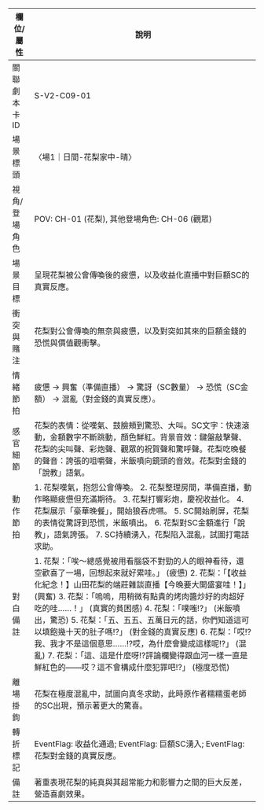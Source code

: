| 欄位/屬性 | 說明 |
|---|---|
| 關聯劇本卡ID | S-V2-C09-01 |
| 場景標頭 | 〈場1｜日間-花梨家中-晴〉 |
| 視角/登場角色 | POV: CH-01 (花梨), 其他登場角色: CH-06 (觀眾) |
| 場景目標 | 呈現花梨被公會傳喚後的疲憊，以及收益化直播中對巨額SC的真實反應。 |
| 衝突與賭注 | 花梨對公會傳喚的無奈與疲憊，以及對突如其來的巨額金錢的恐慌與價值觀衝擊。 |
| 情緒節拍 | 疲憊 -> 興奮（準備直播） -> 驚訝（SC數量） -> 恐慌（SC金額） -> 混亂（對金錢的真實反應）。 |
| 感官細節 | 花梨的表情：從嘆氣、鼓臉頰到驚恐、大叫。SC文字：快速滾動，金額數字不斷跳動，顏色鮮紅。背景音效：鍵盤敲擊聲、花梨的尖叫聲、彩炮聲、觀眾的祝賀聲和驚呼聲。花梨吃晚餐的聲音：誇張的咀嚼聲，米飯噴向鏡頭的音效。花梨對金錢的「說教」語氣。 |
| 動作節拍 | 1. 花梨嘆氣，抱怨公會傳喚。 2. 花梨整理房間，準備直播，動作略顯疲憊但充滿期待。 3. 花梨打響彩炮，慶祝收益化。 4. 花梨展示「豪華晚餐」，開始狼吞虎嚥。 5. SC開始刷屏，花梨的表情從驚訝到恐慌，米飯噴出。 6. 花梨對SC金額進行「說教」，語氣誇張。 7. SC持續湧入，花梨陷入混亂，試圖打電話求助。 |
| 對白備註 | 1. 花梨：「唉～總感覺被用看腦袋不對勁的人的眼神看待，還空歡喜了一場，回想起來就好累哇。」 (疲憊) 2. 花梨：「【收益化紀念！】山田花梨的端莊雜談直播【今晚要大開盛宴哇！】」 (興奮) 3. 花梨：「嗚嗚，用稍微有點貴的烤肉醬炒好的肉超好吃的哇……！」 (真實的貧困感) 4. 花梨：「噗嗤!?」 (米飯噴出，驚恐) 5. 花梨：「五、五五、五萬日元的話，你們知道這可以填飽幾十天的肚子嗎!?」 (對金錢的真實反應) 6. 花梨：「哎!?我、我才不是這個意思……!?哎，為什麼會變成這樣呢!?」 (混亂) 7. 花梨：「這、這是什麼呀!?評論欄變得跟血河一樣一直是鮮紅色的——哎？這不會構成什麼犯罪吧!?」 (極度恐慌) |
| 離場掛鉤 | 花梨在極度混亂中，試圖向真冬求助，此時原作者糯糯蛋老師的SC出現，預示著更大的驚喜。 |
| 轉折標記 | EventFlag: 收益化通過; EventFlag: 巨額SC湧入; EventFlag: 花梨對金錢的真實反應。 |
| 備註 | 著重表現花梨的純真與其超常能力和影響力之間的巨大反差，營造喜劇效果。 |
